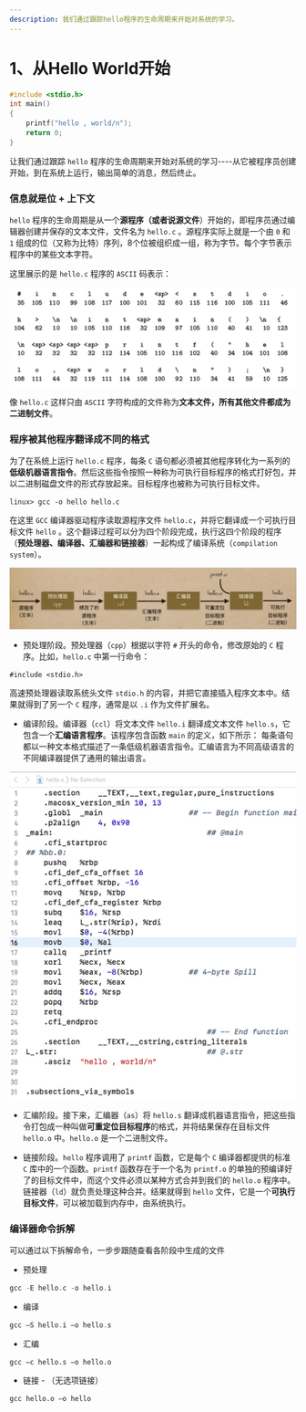```yaml
---
description: 我们通过跟踪hello程序的生命周期来开始对系统的学习。
---
```


# 1、从Hello World开始

```c
#include <stdio.h>
int main()
{
    printf("hello , world/n");
    return 0;
}
```

让我们通过跟踪 `hello` 程序的生命周期来开始对系统的学习----从它被程序员创建开始，到在系统上运行，输出简单的消息，然后终止。

### **信息就是位 + 上下文**

`hello` 程序的生命周期是从一个**源程序（或者说源文件**）开始的，即程序员通过编辑器创建并保存的文本文件，文件名为 `hello.c` 。源程序实际上就是一个由 `0` 和 `1` 组成的位（又称为比特）序列，8个位被组织成一组，称为字节。每个字节表示程序中的某些文本字符。

这里展示的是 `hello.c` 程序的 `ASCII` 码表示：

![hello.c &#x7A0B;&#x5E8F;&#x7684; ASCII &#x7801;&#x8868;&#x793A;](../.gitbook/assets/hello.c%20%282%29.jpg)

像 `hello.c` 这样只由 `ASCII` 字符构成的文件称为**文本文件，所有其他文件都成为二进制文件**。

### **程序被其他程序翻译成不同的格式**

为了在系统上运行 `hello.c` 程序，每条 `C` 语句都必须被其他程序转化为一系列的**低级机器语言指令**。然后这些指令按照一种称为可执行目标程序的格式打好包，并以二进制磁盘文件的形式存放起来。目标程序也被称为可执行目标文件。

```text
linux> gcc -o hello hello.c
```

在这里 `GCC` 编译器驱动程序读取源程序文件 `hello.c`，并将它翻译成一个可执行目标文件 `hello` 。这个翻译过程可以分为四个阶段完成，执行这四个阶段的程序（**预处理器、编译器、汇编器和链接器**）一起构成了编译系统（`compilation system`）。

![&#x7F16;&#x8BD1;&#x8FC7;&#x7A0B;](../.gitbook/assets/compile.png)

* 预处理阶段。预处理器（`cpp`）根据以字符 `#` 开头的命令，修改原始的 `C` 程序。比如，`hello.c` 中第一行命令：

```text
#include <stdio.h>
```

高速预处理器读取系统头文件 `stdio.h` 的内容，并把它直接插入程序文本中。结果就得到了另一个 `C` 程序，通常是以 `.i` 作为文件扩展名。

* 编译阶段。编译器（`ccl`）将文本文件 `hello.i` 翻译成文本文件 `hello.s`，它包含一个**汇编语言程序**。该程序包含函数 `main` 的定义，如下所示：  每条语句都以一种文本格式描述了一条低级机器语言指令。汇编语言为不同高级语言的不同编译器提供了通用的输出语言。

![&#x6C47;&#x7F16;&#x6587;&#x4EF6;](../.gitbook/assets/hello.s.png)

* 汇编阶段。接下来，汇编器（`as`）将 `hello.s` 翻译成机器语言指令，把这些指令打包成一种叫做**可重定位目标程序**的格式，并将结果保存在目标文件 `hello.o` 中。`hello.o` 是一个二进制文件。



* 链接阶段。`hello` 程序调用了 `printf` 函数，它是每个 `C` 编译器都提供的标准 `C` 库中的一个函数。`printf` 函数存在于一个名为 `printf.o` 的单独的预编译好了的目标文件中，而这个文件必须以某种方式合并到我们的 `hello.o` 程序中。链接器（`ld`）就负责处理这种合并。结果就得到 `hello` 文件，它是一个**可执行目标文件**，可以被加载到内存中，由系统执行。



### 编译器命令拆解

可以通过以下拆解命令，一步步跟随查看各阶段中生成的文件

* 预处理 

```c
gcc -E hello.c -o hello.i
```

* 编译

```c
gcc –S hello.i –o hello.s
```

* 汇编

```text
gcc –c hello.s –o hello.o
```

* 链接 - （无选项链接）

```text
gcc hello.o –o hello
```



